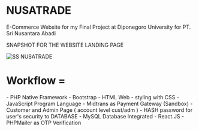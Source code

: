 <h1>NUSATRADE</h1>


E-Commerce Website for my Final Project at Diponegoro University for PT. Sri Nusantara Abadi

SNAPSHOT FOR THE WEBSITE LANDING PAGE<br>

![SS NUSATRADE](https://github.com/user-attachments/assets/31321441-3996-4560-aabb-638150404dca)
<br>
<h1>Workflow = </h1>
<th>- PHP Native Framework </th>
<th>- Bootstrap</th>
<th>- HTML Web</th> 
<th>- styling with CSS</th>
<th>- JavaScript Program Language</th>
<th>- Midtrans as Payment Gateway (Sandbox)</th>
<th>- Customer and Admin Page ( account level cust/adm )</th>
<th>- HASH password for user's security to DATABASE</th>
<th>- MySQL Database Integrated</th>
<th>- React.JS</th>
<th>- PHPMailer as OTP Verification</th>

